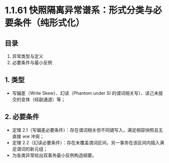 # 1.1.61 快照隔离异常谱系：形式分类与必要条件（纯形式化）

## 目录

1. 异常类型与定义
2. 必要条件与最小反例

## 1. 类型

- 写偏差（Write Skew）、幻读（Phantom under SI 的谓词相关写）、读己未提交的变体（经副通道）等；

## 2. 必要条件

- 定理 2.1（写偏差必要条件）：存在谓词相关但不同键写入，满足相容快照且无直接 ww 冲突；
- 定理 2.2（幻读必要条件）：存在未覆盖谓词区间，另一事务在该区间内插入满足谓词的新元组；
- 为各类异常给出双事务最小反例构造纲要。
